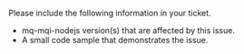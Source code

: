 Please include the following information in your ticket.

- mq-mqi-nodejs version(s) that are affected by this issue.
- A small code sample that demonstrates the issue.
